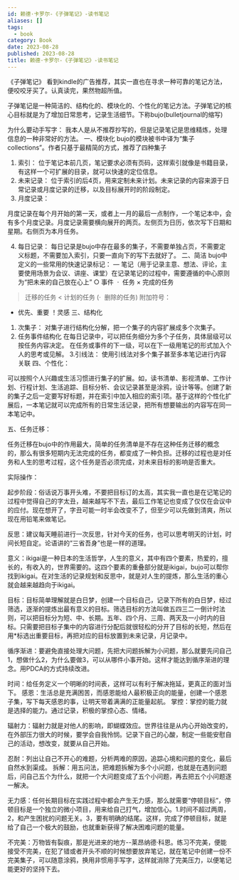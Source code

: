 ```yaml
---
id: 赖德·卡罗尔-《子弹笔记》-读书笔记
aliases: []
tags:
  - book
category: Book
date: 2023-08-28
published: 2023-08-28
title: 赖德·卡罗尔-《子弹笔记》-读书笔记
---
```


《子弹笔记》
看到kindle的广告推荐，其实一直也在寻求一种可靠的笔记方法，便咬咬牙买了。认真读完，果然物超所值。

子弹笔记是一种简洁的、结构化的、模块化的、个性化的笔记方法。子弹笔记的核心目标就是为了增加日常思考，记录生活细节。下称bujo(bulletjournal的缩写)

为什么要动手写字：
我本人是从不推荐抄写的，但是记录笔记是思维精炼，处理信息的一种非常好的方法。
一、模块化
bujo的模块被书中译为“集子collections”。作者只基于最精简的方式，推荐了四种集子
1. 索引：
位于笔记本前几页，笔记要求必须有页码，这样索引就像是书籍目录，有这样一个可扩展的目录，就可以快速的定位信息。
2. 未来记录：
位于索引的后4页，用来定制未来计划。未来记录的内容来源于日常记录或月度记录的迁移，以及目标展开时的阶段制定。
3. 月度记录：

月度记录在每个月开始的第一天，或者上一月的最后一点制作，一个笔记本中，会有多个月度记录。月度记录需要横向展开的两页。左侧页为日历，依次写下日期和星期。右侧页为本月任务。

4. 每日记录：
每日记录是bujo中存在最多的集子，不需要单独占页，不需要定义标题，不需要加入索引，只要一直向下的写下去就好了。
二、简洁
bujo中定义的一些常用的快速记录标记：
— 笔记（用于记录主意、想法、评论，主要使用场景为会议、讲座、课堂）在记录笔记的过程中，需要遵循的中心原则为“把未来的自己放在心上”
○ 事件
 ·  任务
× 完成的任务
> 迁移的任务
< 计划的任务
(·  删除的任务)
附加符号：
* 优先、重要
！灵感
三、结构化
1. 次集子：
对集子进行结构化分解，把一个集子的内容扩展成多个次集子。
2. 任务事件结构化
在每日记录中，可以把任务细分为多个子任务，具体层级可以按任务内容决定。
在任务或事件的下一级，可以在下一级用笔记的形式加入个人的思考或见解。
3.引线法：
使用引线法对多个集子甚至多本笔记进行内容关联
四、个性化：

可以按照个人兴趣或生活习惯进行集子的扩展。如，读书清单、影视清单、工作计划、行程计划、生活追踪、目标分析、会议记录甚至是涂鸦，设计等等。创建了新的集子之后一定要写好标题，并在索引中加入相应的索引项。基于这样的个性化扩展后，一本笔记就可以完成所有的日常生活记录，把所有想要输出的内容写在同一本笔记中。

五、任务迁移：

任务迁移在bujo中的作用最大，简单的任务清单是不存在这种任务迁移的概念的，那么有很多短期内无法完成的任务，都变成了一种负担。迁移的过程也是对任务和人生的思考过程，这个任务是否必须完成，对未来目标的影响是否重大。

实际操作：

起步阶段：俗话说万事开头难，不要把目标订的太高，其实我一直也是在记笔记的过程中觉得自己的字太丑，越来越写不下去，最后工作笔记也变成了仅仅在会议中的应付。现在想开了，字丑可能一时半会改变不了，但至少可以先做到清爽，所以现在用铅笔来做笔记。

反思：建议每天睡前进行一次反思，针对今天的任务，也可以思考明天的计划，时间长短自定。论语讲的“三省吾身”也是一样的道理。

意义：ikigai是一种日本的生活哲学，人生的意义，其中有四个要素，热爱的，擅长的，有收入的，世界需要的。这四个要素的重叠部分就是ikigai，bujo可以帮你找到ikigai。在对生活的记录规划和反思中，就是对人生的提炼，那么生活的重心就会越来越趋向于ikigai。

目标：目标简单理解就是白日梦，创建一个目标自己，记录下所有的白日梦，经过筛选，逐渐的提炼出最有意义的目标。筛选目标的方法叫做五四三二一倒计时法则，可以把目标分为短、中、长期。五年、四个月、三周、两天及一小时内的目标。只需要把目标子集中的内容进行分配后就很轻松的分开了目标的长短，然后在用*标选出重要目标，再把对应的目标放置到未来记录，月记录中。

循序渐进：要避免直接处理大问题，先把大问题拆解为小问题，那么就要先问自己1，想做什么2，为什么要做3，可以从哪件小事开始。这样才能达到循序渐进的理念。用PDCA的方式持续改进。

时间：给任务定义一个明晰的时间表，这样可以有利于解决拖延，更真正的面对当下。
感恩：生活总是充满困苦，而感恩能给人最积极正向的能量，创建一个感恩子集，写下每天感恩的事，让明天带着满满的正能量起航。
掌控：掌控的能力就是选择的能力。通过记录，积极的掌控心态、情绪。

辐射力：辐射力就是对他人的影响，即蝴蝶效应。世界往往是从内心开始改变的，在外部压力很大的时候，要学会自我怜悯。记录下自己的心酸，制定一些能安慰自己的活动，想改变，就要从自己开始。

忍耐：列出让自己不开心的难题，分析两难的原因，追踪心境和问题的变化，最后自然水到渠成。
拆解：用五问法，把难题拆解为多个小问题，也就是在遇到问题后，问自己五个为什么，就把一个大问题变成了五个小问题，再去把五个小问题逐一解决。

无力感：任何长期目标在实践过程中都会产生无力感，那么就需要“停顿目标”，停顿目标是一个独立的微小项目，用来给自己打气，增加信心。1.时间不超过两周，2，和产生困扰的问题无关。3，要有明确的结尾。这样，完成了停顿目标，就是给了自己一个极大的鼓励，也就重新获得了解决困难问题的能量。

不完美：万物皆有裂痕，那是光进来的地方--莱昂纳德·科恩。练习不完美，便能接受不完美，在犯了错或者开头不顺的时候想要放弃笔记，就在笔记中创建一份不完美集子，可以随意涂鸦，换用非惯用手写字，这样就消除了完美压力，以便笔记能更好的坚持下去。
